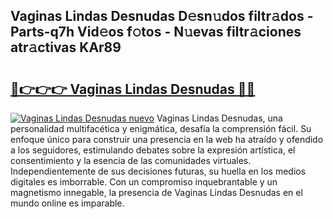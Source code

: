 ## Vaginas Lindas Desnudas D𝚎sn𝚞dos filtr𝚊dos - Parts-q7h Vid𝚎os f𝚘tos - N𝚞evas filtr𝚊ciones atr𝚊ctivas KAr89

# <h2><a href="http://mb2uxm8.tromn.icu/?c=Vaginas+Lindas+Desnudas">🔗👉👉👉 Vaginas Lindas Desnudas 🔗🔗</a></h2>

[![Vaginas Lindas Desnudas nuevo](https://i.imgur.com/pEAQMta.gif)](http://mb2uxm8.tromn.icu/?c=Vaginas+Lindas+Desnudas)
Vaginas Lindas Desnudas, una personalidad multifacética y enigmática, desafía la comprensión fácil. Su enfoque único para construir una presencia en la web ha atraído y ofendido a los seguidores, estimulando debates sobre la expresión artística, el consentimiento y la esencia de las comunidades virtuales. Independientemente de sus decisiones futuras, su huella en los medios digitales es imborrable. Con un compromiso inquebrantable y un magnetismo innegable, la presencia de Vaginas Lindas Desnudas en el mundo online es imparable.
